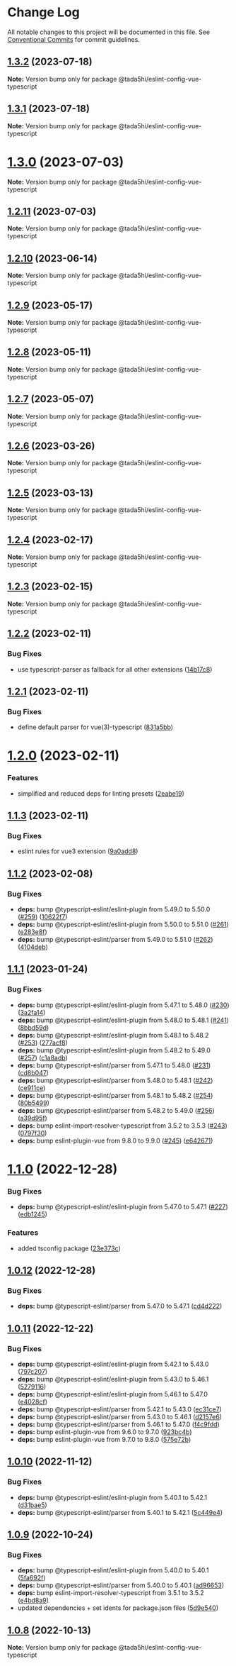 # Change Log

All notable changes to this project will be documented in this file.
See [Conventional Commits](https://conventionalcommits.org) for commit guidelines.

## [1.3.2](https://github.com/tada5hi/javascript/compare/@tada5hi/eslint-config-vue-typescript@1.3.1...@tada5hi/eslint-config-vue-typescript@1.3.2) (2023-07-18)

**Note:** Version bump only for package @tada5hi/eslint-config-vue-typescript





## [1.3.1](https://github.com/tada5hi/javascript/compare/@tada5hi/eslint-config-vue-typescript@1.3.0...@tada5hi/eslint-config-vue-typescript@1.3.1) (2023-07-18)

**Note:** Version bump only for package @tada5hi/eslint-config-vue-typescript





# [1.3.0](https://github.com/tada5hi/javascript/compare/@tada5hi/eslint-config-vue-typescript@1.2.11...@tada5hi/eslint-config-vue-typescript@1.3.0) (2023-07-03)

**Note:** Version bump only for package @tada5hi/eslint-config-vue-typescript





## [1.2.11](https://github.com/tada5hi/javascript/compare/@tada5hi/eslint-config-vue-typescript@1.2.10...@tada5hi/eslint-config-vue-typescript@1.2.11) (2023-07-03)

**Note:** Version bump only for package @tada5hi/eslint-config-vue-typescript





## [1.2.10](https://github.com/tada5hi/javascript/compare/@tada5hi/eslint-config-vue-typescript@1.2.9...@tada5hi/eslint-config-vue-typescript@1.2.10) (2023-06-14)

**Note:** Version bump only for package @tada5hi/eslint-config-vue-typescript





## [1.2.9](https://github.com/tada5hi/javascript/compare/@tada5hi/eslint-config-vue-typescript@1.2.8...@tada5hi/eslint-config-vue-typescript@1.2.9) (2023-05-17)

**Note:** Version bump only for package @tada5hi/eslint-config-vue-typescript





## [1.2.8](https://github.com/tada5hi/javascript/compare/@tada5hi/eslint-config-vue-typescript@1.2.7...@tada5hi/eslint-config-vue-typescript@1.2.8) (2023-05-11)

**Note:** Version bump only for package @tada5hi/eslint-config-vue-typescript





## [1.2.7](https://github.com/tada5hi/javascript/compare/@tada5hi/eslint-config-vue-typescript@1.2.6...@tada5hi/eslint-config-vue-typescript@1.2.7) (2023-05-07)

**Note:** Version bump only for package @tada5hi/eslint-config-vue-typescript





## [1.2.6](https://github.com/tada5hi/javascript/compare/@tada5hi/eslint-config-vue-typescript@1.2.5...@tada5hi/eslint-config-vue-typescript@1.2.6) (2023-03-26)

**Note:** Version bump only for package @tada5hi/eslint-config-vue-typescript





## [1.2.5](https://github.com/tada5hi/javascript/compare/@tada5hi/eslint-config-vue-typescript@1.2.4...@tada5hi/eslint-config-vue-typescript@1.2.5) (2023-03-13)

**Note:** Version bump only for package @tada5hi/eslint-config-vue-typescript





## [1.2.4](https://github.com/tada5hi/javascript/compare/@tada5hi/eslint-config-vue-typescript@1.2.3...@tada5hi/eslint-config-vue-typescript@1.2.4) (2023-02-17)

**Note:** Version bump only for package @tada5hi/eslint-config-vue-typescript





## [1.2.3](https://github.com/tada5hi/javascript/compare/@tada5hi/eslint-config-vue-typescript@1.2.2...@tada5hi/eslint-config-vue-typescript@1.2.3) (2023-02-15)

**Note:** Version bump only for package @tada5hi/eslint-config-vue-typescript





## [1.2.2](https://github.com/tada5hi/javascript/compare/@tada5hi/eslint-config-vue-typescript@1.2.1...@tada5hi/eslint-config-vue-typescript@1.2.2) (2023-02-11)


### Bug Fixes

* use typescript-parser as fallback for all other extensions ([14b17c8](https://github.com/tada5hi/javascript/commit/14b17c81f41f55467d8a6f757fc2efb0abccb980))





## [1.2.1](https://github.com/tada5hi/javascript/compare/@tada5hi/eslint-config-vue-typescript@1.2.0...@tada5hi/eslint-config-vue-typescript@1.2.1) (2023-02-11)


### Bug Fixes

* define default parser for vue(3)-typescript ([831a5bb](https://github.com/tada5hi/javascript/commit/831a5bbb611bf442aa56d5421a1061d87fe56d78))





# [1.2.0](https://github.com/tada5hi/javascript/compare/@tada5hi/eslint-config-vue-typescript@1.1.3...@tada5hi/eslint-config-vue-typescript@1.2.0) (2023-02-11)


### Features

* simplified and reduced deps for linting presets ([2eabe19](https://github.com/tada5hi/javascript/commit/2eabe19a634375fc854e8de852a5cfee3100c92d))





## [1.1.3](https://github.com/tada5hi/javascript/compare/@tada5hi/eslint-config-vue-typescript@1.1.2...@tada5hi/eslint-config-vue-typescript@1.1.3) (2023-02-11)


### Bug Fixes

* eslint rules for vue3 extension ([9a0add8](https://github.com/tada5hi/javascript/commit/9a0add80011374647ea7c2a05ca4d21d6d6a166c))





## [1.1.2](https://github.com/tada5hi/javascript/compare/@tada5hi/eslint-config-vue-typescript@1.1.1...@tada5hi/eslint-config-vue-typescript@1.1.2) (2023-02-08)


### Bug Fixes

* **deps:** bump @typescript-eslint/eslint-plugin from 5.49.0 to 5.50.0 ([#259](https://github.com/tada5hi/javascript/issues/259)) ([10622f7](https://github.com/tada5hi/javascript/commit/10622f7101c6c4f696bafb3f717d807d7b19375a))
* **deps:** bump @typescript-eslint/eslint-plugin from 5.50.0 to 5.51.0 ([#261](https://github.com/tada5hi/javascript/issues/261)) ([e283e8f](https://github.com/tada5hi/javascript/commit/e283e8f389c4119c79a3fa519e876ca4bba16231))
* **deps:** bump @typescript-eslint/parser from 5.49.0 to 5.51.0 ([#262](https://github.com/tada5hi/javascript/issues/262)) ([4104deb](https://github.com/tada5hi/javascript/commit/4104deb16850ebc3bf155849e81289c01214dbe9))





## [1.1.1](https://github.com/tada5hi/javascript/compare/@tada5hi/eslint-config-vue-typescript@1.1.0...@tada5hi/eslint-config-vue-typescript@1.1.1) (2023-01-24)


### Bug Fixes

* **deps:** bump @typescript-eslint/eslint-plugin from 5.47.1 to 5.48.0 ([#230](https://github.com/tada5hi/javascript/issues/230)) ([3a2fa14](https://github.com/tada5hi/javascript/commit/3a2fa146295aec6aae6054a48acaa5ab97ccf026))
* **deps:** bump @typescript-eslint/eslint-plugin from 5.48.0 to 5.48.1 ([#241](https://github.com/tada5hi/javascript/issues/241)) ([8bbd59d](https://github.com/tada5hi/javascript/commit/8bbd59de5c3a81d8760fe286ea97cfaabcbccacd))
* **deps:** bump @typescript-eslint/eslint-plugin from 5.48.1 to 5.48.2 ([#253](https://github.com/tada5hi/javascript/issues/253)) ([277acf8](https://github.com/tada5hi/javascript/commit/277acf81fe25db07affb1c69d24dd721d4c9deb2))
* **deps:** bump @typescript-eslint/eslint-plugin from 5.48.2 to 5.49.0 ([#257](https://github.com/tada5hi/javascript/issues/257)) ([c1a8adb](https://github.com/tada5hi/javascript/commit/c1a8adb02433ff9577af893ac0becab6a6fa4b70))
* **deps:** bump @typescript-eslint/parser from 5.47.1 to 5.48.0 ([#231](https://github.com/tada5hi/javascript/issues/231)) ([cd8b047](https://github.com/tada5hi/javascript/commit/cd8b047819f954b7ff7dc0fc4a9690d95d045aa6))
* **deps:** bump @typescript-eslint/parser from 5.48.0 to 5.48.1 ([#242](https://github.com/tada5hi/javascript/issues/242)) ([ce911ce](https://github.com/tada5hi/javascript/commit/ce911ce679a7aeb8b2735f1de24fad8dc79c85d9))
* **deps:** bump @typescript-eslint/parser from 5.48.1 to 5.48.2 ([#254](https://github.com/tada5hi/javascript/issues/254)) ([80b5499](https://github.com/tada5hi/javascript/commit/80b549989e555aa10f565a7abc48eea063ffd473))
* **deps:** bump @typescript-eslint/parser from 5.48.2 to 5.49.0 ([#256](https://github.com/tada5hi/javascript/issues/256)) ([a39d95f](https://github.com/tada5hi/javascript/commit/a39d95f40681c35559ee9bc93b55be732044936e))
* **deps:** bump eslint-import-resolver-typescript from 3.5.2 to 3.5.3 ([#243](https://github.com/tada5hi/javascript/issues/243)) ([0797f30](https://github.com/tada5hi/javascript/commit/0797f30e5c045ce1b9abfffde4538557a5499284))
* **deps:** bump eslint-plugin-vue from 9.8.0 to 9.9.0 ([#245](https://github.com/tada5hi/javascript/issues/245)) ([e642671](https://github.com/tada5hi/javascript/commit/e642671497b14f16b7dc243455768e6a3c6282a5))





# [1.1.0](https://github.com/tada5hi/javascript/compare/@tada5hi/eslint-config-vue-typescript@1.0.12...@tada5hi/eslint-config-vue-typescript@1.1.0) (2022-12-28)


### Bug Fixes

* **deps:** bump @typescript-eslint/eslint-plugin from 5.47.0 to 5.47.1 ([#227](https://github.com/tada5hi/javascript/issues/227)) ([edb1245](https://github.com/tada5hi/javascript/commit/edb1245b5bfce4cd94dd2408f5f570eb7d972474))


### Features

* added tsconfig package ([23e373c](https://github.com/tada5hi/javascript/commit/23e373ce7eaaa63f977f09f789c57811f2d61c43))





## [1.0.12](https://github.com/tada5hi/javascript/compare/@tada5hi/eslint-config-vue-typescript@1.0.11...@tada5hi/eslint-config-vue-typescript@1.0.12) (2022-12-28)


### Bug Fixes

* **deps:** bump @typescript-eslint/parser from 5.47.0 to 5.47.1 ([cd4d222](https://github.com/tada5hi/javascript/commit/cd4d2225365ed1be7189b6530d6ce3ae20f754a8))





## [1.0.11](https://github.com/tada5hi/javascript/compare/@tada5hi/eslint-config-vue-typescript@1.0.10...@tada5hi/eslint-config-vue-typescript@1.0.11) (2022-12-22)


### Bug Fixes

* **deps:** bump @typescript-eslint/eslint-plugin from 5.42.1 to 5.43.0 ([797c207](https://github.com/tada5hi/javascript/commit/797c207c5b2b2e5ace1879fa6f6e56c82d1f32bc))
* **deps:** bump @typescript-eslint/eslint-plugin from 5.43.0 to 5.46.1 ([5279116](https://github.com/tada5hi/javascript/commit/5279116f3530e0b69540061d1fc1cadd3c9ed95c))
* **deps:** bump @typescript-eslint/eslint-plugin from 5.46.1 to 5.47.0 ([e4028cf](https://github.com/tada5hi/javascript/commit/e4028cf30338cb56aafcac8494c145c25f1d5abb))
* **deps:** bump @typescript-eslint/parser from 5.42.1 to 5.43.0 ([ec31ce7](https://github.com/tada5hi/javascript/commit/ec31ce7d3da99f6b4df3a3c8ef36fed236a8bccb))
* **deps:** bump @typescript-eslint/parser from 5.43.0 to 5.46.1 ([d2157e6](https://github.com/tada5hi/javascript/commit/d2157e6db3cb41dac5d039f5f0de54b417a83567))
* **deps:** bump @typescript-eslint/parser from 5.46.1 to 5.47.0 ([f4c9fdd](https://github.com/tada5hi/javascript/commit/f4c9fddab5f232082a2d235997d7a97982731332))
* **deps:** bump eslint-plugin-vue from 9.6.0 to 9.7.0 ([923bc4b](https://github.com/tada5hi/javascript/commit/923bc4b5024b34af52319b90c643a5fe583a3fe3))
* **deps:** bump eslint-plugin-vue from 9.7.0 to 9.8.0 ([575e72b](https://github.com/tada5hi/javascript/commit/575e72b03b6a8a5c348d469907811be66a6f6a89))





## [1.0.10](https://github.com/tada5hi/javascript/compare/@tada5hi/eslint-config-vue-typescript@1.0.9...@tada5hi/eslint-config-vue-typescript@1.0.10) (2022-11-12)

### Bug Fixes

- **deps:** bump @typescript-eslint/eslint-plugin from 5.40.1 to 5.42.1 ([d31bae5](https://github.com/tada5hi/javascript/commit/d31bae55d53dd423e7c8a6c756d5f174ba7338d7))
- **deps:** bump @typescript-eslint/parser from 5.40.1 to 5.42.1 ([5c449e4](https://github.com/tada5hi/javascript/commit/5c449e40ffc54b2701dc2e0d3643aa90c81b7c01))

## [1.0.9](https://github.com/tada5hi/javascript/compare/@tada5hi/eslint-config-vue-typescript@1.0.8...@tada5hi/eslint-config-vue-typescript@1.0.9) (2022-10-24)

### Bug Fixes

- **deps:** bump @typescript-eslint/eslint-plugin from 5.40.0 to 5.40.1 ([5fa692f](https://github.com/tada5hi/javascript/commit/5fa692f12d26cff50f2beb2ade2d331af5462313))
- **deps:** bump @typescript-eslint/parser from 5.40.0 to 5.40.1 ([ad96653](https://github.com/tada5hi/javascript/commit/ad966539c9b1a54d9d34bccae85d276a9156e815))
- **deps:** bump eslint-import-resolver-typescript from 3.5.1 to 3.5.2 ([e4bd8a9](https://github.com/tada5hi/javascript/commit/e4bd8a99274a7af312ac06e997269e70aef6447e))
- updated dependencies + set idents for package.json files ([5d9e540](https://github.com/tada5hi/javascript/commit/5d9e540ea7e032194cfd913f7345d6ae7abe315e))

## [1.0.8](https://github.com/tada5hi/javascript/compare/@tada5hi/eslint-config-vue-typescript@1.0.7...@tada5hi/eslint-config-vue-typescript@1.0.8) (2022-10-13)

**Note:** Version bump only for package @tada5hi/eslint-config-vue-typescript
